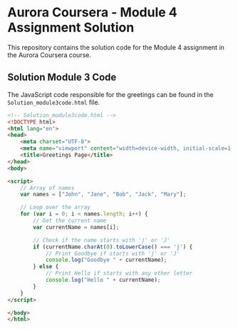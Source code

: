 # Aurora Coursera - Module 4 Assignment Solution

This repository contains the solution code for the Module 4 assignment in the Aurora Coursera course.

## Solution Module 3 Code

The JavaScript code responsible for the greetings can be found in the `Solution_module3code.html` file.

```html
<!-- Solution_module3code.html -->
<!DOCTYPE html>
<html lang="en">
<head>
    <meta charset="UTF-8">
    <meta name="viewport" content="width=device-width, initial-scale=1.0">
    <title>Greetings Page</title>
</head>
<body>

<script>
    // Array of names
    var names = ["John", "Jane", "Bob", "Jack", "Mary"];

    // Loop over the array
    for (var i = 0; i < names.length; i++) {
        // Get the current name
        var currentName = names[i];

        // Check if the name starts with 'j' or 'J'
        if (currentName.charAt(0).toLowerCase() === 'j') {
            // Print Goodbye if starts with 'j' or 'J'
            console.log("Goodbye " + currentName);
        } else {
            // Print Hello if starts with any other letter
            console.log("Hello " + currentName);
        }
    }
</script>

</body>
</html>
